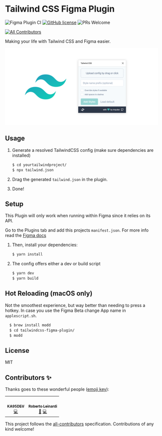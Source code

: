 # Tailwind CSS Figma Plugin 

![Figma Plugin CI](https://github.com/impulse/tailwindcss-figma-plugin/workflows/Figma%20Plugin%20CI/badge.svg) [![GitHub license](https://img.shields.io/badge/license-MIT-blue.svg)](https://github.com/impulse/tailwindcss-figma-plugin/blob/master/LICENSE) ![PRs Welcome](https://img.shields.io/badge/PRs-welcome-brightgreen.svg)

<!-- ALL-CONTRIBUTORS-BADGE:START - Do not remove or modify this section -->

[![All Contributors](https://img.shields.io/badge/all_contributors-2-orange.svg?style=flat-square)](#contributors-)

<!-- ALL-CONTRIBUTORS-BADGE:END -->

Making your life with Tailwind CSS and Figma easier.

![plugin banner](./images/banner.png)

## Usage

1. Generate a resolved TailwindCSS config (make sure dependencies are installed)

   ```sh
   $ cd yourtailwindproject/
   $ npx tailwind.json
   ```

2. Drag the generated `tailwind.json` in the plugin.
3. Done!

## Setup

This Plugin will only work when running within Figma since it relies on its API.

Go to the Plugins tab and add this projects `manifest.json`. For more info read the [Figma docs](https://www.figma.com/plugin-docs/intro/)

1. Then, install your dependencies:

   ```sh
   $ yarn install
   ```

2. The config offers either a dev or build script

   ```sh
   $ yarn dev
   $ yarn build
   ```

## Hot Reloading (macOS only)

Not the smoothest experience, but way better than needing to press a hotkey. In case you use the Figma Beta change App name in `applescript.sh`.

```sh
  $ brew install modd
  $ cd tailwindcss-figma-plugin/
  $ modd
```

## License

MIT

## Contributors ✨

Thanks goes to these wonderful people ([emoji key](https://allcontributors.org/docs/en/emoji-key)):

<!-- ALL-CONTRIBUTORS-LIST:START - Do not remove or modify this section -->
<!-- prettier-ignore-start -->
<!-- markdownlint-disable -->
<table>
  <tr>
    <td align="center"><a href="https://github.com/KA95DEV"><img src="https://avatars1.githubusercontent.com/u/32483834?v=4" width="100px;" alt=""/><br /><sub><b>KA95DEV</b></sub></a><br /><a href="https://github.com/impulse/tailwindcss-figma-plugin/commits?author=KA95DEV" title="Code">💻</a></td>
    <td align="center"><a href="https://github.com/leinardi"><img src="https://avatars2.githubusercontent.com/u/273338?v=4" width="100px;" alt=""/><br /><sub><b>Roberto Leinardi</b></sub></a><br /><a href="#ideas-leinardi" title="Ideas, Planning, & Feedback">🤔</a> <a href="https://github.com/impulse/tailwindcss-figma-plugin/commits?author=leinardi" title="Code">💻</a></td>
  </tr>
</table>

<!-- markdownlint-enable -->
<!-- prettier-ignore-end -->

<!-- ALL-CONTRIBUTORS-LIST:END -->

This project follows the [all-contributors](https://github.com/all-contributors/all-contributors) specification. Contributions of any kind welcome!
